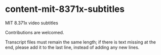 # content-mit-8371x-subtitles
MIT 8.371x video subtitles

Contributions are welcomed. 

Transcript files must remain the same length; if there is text missing at the end, please add it to the last line, instead of adding any new lines.
